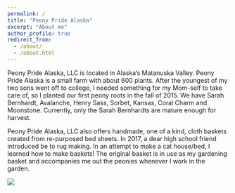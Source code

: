 ```yaml
---
permalink: /
title: "Peony Pride Alaska"
excerpt: "About me"
author_profile: true
redirect_from: 
  - /about/
  - /about.html
---
```


Peony Pride Alaska, LLC is located in Alaska’s Matanuska Valley.  Peony Pride Alaska is a small farm with about 600 plants.  After the youngest of my two sons went off to college, I needed something for my Mom-self to take care of, so I planted our first peony roots in the fall of 2015.  We have Sarah Bernhardt, Avalanche, Henry Sass, Sorbet, Kansas, Coral Charm and Moonstone.  Currently, only the Sarah Bernhardts are mature enough for harvest.  

Peony Pride Alaska, LLC also offers handmade, one of a kind, cloth baskets created from re-purposed bed sheets.  In 2017, a dear high school friend introduced be to rug making.  In an attempt to make a cat house/bed, I learned how to make baskets!  The original basket is in use as my gardening basket and accompanies me out the peonies whenever I work in the garden.  

![](images/flower_2.jpg)